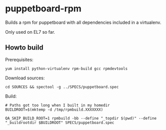 puppetboard-rpm
===============

Builds a rpm for puppetboard with all dependencies included 
in a virtualenv.

Only used on EL7 so far.


Howto build
-----------

Prerequisites: 

```
yum install python-virtualenv rpm-build gcc rpmdevtools
```

Download sources:

```
cd SOURCES && spectool -g ../SPECS/puppetboard.spec
```

Build:

```
# Paths got too long when I built in my homedir
BUILDROOT=$(mktemp -d /tmp/rpmbuild.XXXXXXX)

QA_SKIP_BUILD_ROOT=1 rpmbuild -bb --define "_topdir $(pwd)" --define "_buildrootdir $BUILDROOT" SPECS/puppetboard.spec
```
